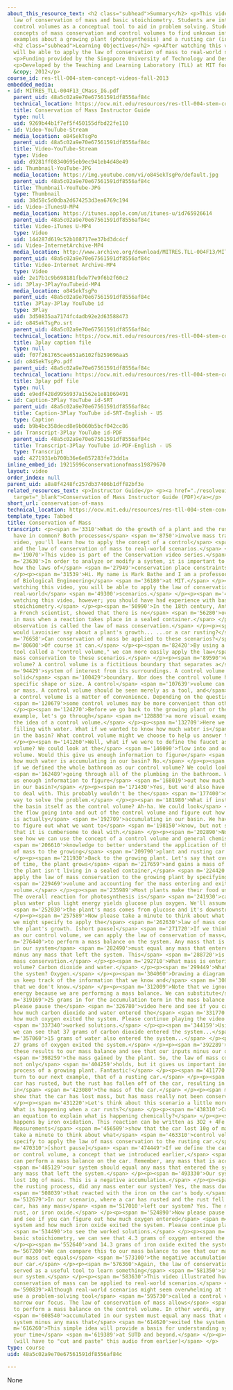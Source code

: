 ```yaml
---
about_this_resource_text: <h2 class="subhead">Summary</h2> <p>This video reviews the
  law of conservation of mass and basic stoichiometry. Students are introduced to
  control volumes as a conceptual tool to aid in problem solving. Students use the
  concepts of mass conservation and control volumes to find unknown information in
  examples about a growing plant (photosynthesis) and a rusting car (iron oxidation).</p>
  <h2 class="subhead">Learning Objectives</h2> <p>After watching this video, students
  will be able to apply the law of conservation of mass to real-world scenarios.</p>
  <p>Funding provided by the Singapore University of Technology and Design (SUTD)</p>
  <p>Developed by the Teaching and Learning Laboratory (TLL) at MIT for SUTD</p> <p>MIT
  &copy; 2012</p>
course_id: res-tll-004-stem-concept-videos-fall-2013
embedded_media:
- id: MITRES_TLL-004F13_CMass_IG.pdf
  parent_uid: 48a5c02a9e70e67561591df8556af84c
  technical_location: https://ocw.mit.edu/resources/res-tll-004-stem-concept-videos-fall-2013/videos/conservation/conservation-of-mass/MITRES_TLL-004F13_CMass_IG.pdf
  title: Conservation of Mass Instructor Guide
  type: null
  uid: 9269b44b1f7ef5f450155dfbd22fe110
- id: Video-YouTube-Stream
  media_location: o84SekTsgPo
  parent_uid: 48a5c02a9e70e67561591df8556af84c
  title: Video-YouTube-Stream
  type: Video
  uid: d9281ff08340695eb9ec941eb4d48e49
- id: Thumbnail-YouTube-JPG
  media_location: https://img.youtube.com/vi/o84SekTsgPo/default.jpg
  parent_uid: 48a5c02a9e70e67561591df8556af84c
  title: Thumbnail-YouTube-JPG
  type: Thumbnail
  uid: 38d58c5d0dba2d674253d3ea6769c194
- id: Video-iTunesU-MP4
  media_location: https://itunes.apple.com/us/itunes-u/id765926614
  parent_uid: 48a5c02a9e70e67561591df8556af84c
  title: Video-iTunes U-MP4
  type: Video
  uid: 144287d619c52b108717ee37bd3dc4cf
- id: Video-InternetArchive-MP4
  media_location: http://www.archive.org/download/MITRES.TLL-004F13/MITRES_TLL-004F13_conservation_of_mass_300k.mp4
  parent_uid: 48a5c02a9e70e67561591df8556af84c
  title: Video-Internet Archive-MP4
  type: Video
  uid: 2e17b1c9b698181fbde77e9f6b2f60c2
- id: 3Play-3PlayYouTubeid-MP4
  media_location: o84SekTsgPo
  parent_uid: 48a5c02a9e70e67561591df8556af84c
  title: 3Play-3Play YouTube id
  type: 3Play
  uid: 3d50835aa7174fc4adb92e2d63588473
- id: o84SekTsgPo.srt
  parent_uid: 48a5c02a9e70e67561591df8556af84c
  technical_location: https://ocw.mit.edu/resources/res-tll-004-stem-concept-videos-fall-2013/videos/conservation/conservation-of-mass/o84SekTsgPo.srt
  title: 3play caption file
  type: null
  uid: f07f261765cee651a6102fb259696aa5
- id: o84SekTsgPo.pdf
  parent_uid: 48a5c02a9e70e67561591df8556af84c
  technical_location: https://ocw.mit.edu/resources/res-tll-004-stem-concept-videos-fall-2013/videos/conservation/conservation-of-mass/o84SekTsgPo.pdf
  title: 3play pdf file
  type: null
  uid: e9edf428d9956937a1562e1e81069491
- id: Caption-3Play YouTube id-SRT
  parent_uid: 48a5c02a9e70e67561591df8556af84c
  title: Caption-3Play YouTube id-SRT-English - US
  type: Caption
  uid: b9b4bc358decd8e9b060b5bcf042cc86
- id: Transcript-3Play YouTube id-PDF
  parent_uid: 48a5c02a9e70e67561591df8556af84c
  title: Transcript-3Play YouTube id-PDF-English - US
  type: Transcript
  uid: 4271931eb700b36e6e857283fe73dd1a
inline_embed_id: 19215996conservationofmass19879670
layout: video
order_index: null
parent_uid: a8a8f4248fc257db37406b1dff82bf3e
related_resources_text: <p>Instructor Guide</p> <p><a href="./resolveuid/9269b44b1f7ef5f450155dfbd22fe110"
  target="_blank">Conservation of Mass Instructor Guide (PDF)</a></p>
short_url: conservation-of-mass
technical_location: https://ocw.mit.edu/resources/res-tll-004-stem-concept-videos-fall-2013/videos/conservation/conservation-of-mass
template_type: Tabbed
title: Conservation of Mass
transcript: <p><span m='3310'>What do the growth of a plant and the rusting of a truck
  have in common? Both processes</span> <span m='8750'>involve mass transfer. In this
  video, you'll learn how to apply the concept of a control</span> <span m='14209'>volume
  and the law of conservation of mass to real-world scenarios.</span> </p><p><span
  m='19070'>This video is part of the Conservation video series.</span> </p><p><span
  m='23630'>In order to analyze or modify a system, it is important to understand
  how the laws of</span> <span m='27949'>conservation place constraints on that system.</span>
  </p><p><span m='31539'>Hi. My name is Mark Bathe and I am a professor in the Department
  of Biological Engineering</span> <span m='36180'>at MIT.</span> </p><p><span m='44350'>By
  watching this video, you will be able to apply the law of conservation of mass to
  real-world</span> <span m='49300'>scenarios.</span> </p><p><span m='49420'>Before
  watching this video, however; you should have had experience with basic reaction
  stoichiometry.</span> </p><p><span m='50990'>In the 18th century, Antoine Lavoisier,
  a French scientist, showed that there is no</span> <span m='56280'>overall change
  in mass when a reaction takes place in a sealed container.</span> </p><p><span m='60650'>This
  observation is called the law of mass conservation.</span> </p><p><span m='65580'>What
  would Lavoisier say about a plant's growth... ...or a car rusting?</span> </p><p><span
  m='76658'>Can conservation of mass be applied to these scenarios?</span> </p><p><span
  m='80600'>Of course it can.</span> </p><p><span m='82420'>By using a conceptual
  tool called a "control volume," we can more easily apply the law</span> <span m='86850'>of
  mass conservation to these scenarios.</span> </p><p><span m='89590'>What is a control
  volume? A control volume is a fictitious boundary that separates a</span> <span
  m='94429'>system of interest from its surroundings. A control volume is NOT a tangible,
  solid</span> <span m='100429'>boundary. Nor does the control volume have to be a
  specific shape or size. A control</span> <span m='107639'>volume can transmit energy
  or mass. A control volume should be seen merely as a tool, and</span> <span m='114329'>defining
  a control volume is a matter of convenience. Depending on the question being investigated</span>
  <span m='120679'>some control volumes may be more convenient than others.</span>
  </p><p><span m='124270'>Before we go back to the growing plant or the rusting car
  example, let's go through</span> <span m='128880'>a more visual example to demonstrate
  the idea of a control volume.</span> </p><p><span m='132709'>Here we have a sink
  filling with water. What if we wanted to know how much water is</span> <span m='136709'>accumulating
  in the basin? What control volume might we choose to help us answer this question?</span>
  </p><p><span m='141260'>Well, what if we were to define the faucet as our control
  volume? We could look at the</span> <span m='146090'>flow into and out of the control
  volume. Would this give us enough information to figure</span> <span m='151610'>out
  how much water is accumulating in our basin? No.</span> </p><p><span m='157230'>What
  if we defined the whole bathroom as our control volume? We could look at the flow</span>
  <span m='162489'>going through all of the plumbing in the bathroom. Would this give
  us enough information to figure</span> <span m='168019'>out how much water is accumulating
  in our basin?</span> </p><p><span m='171430'>Yes, but we'd also have a lot of information
  to deal with. This probably wouldn't be the</span> <span m='177400'>most efficient
  way to solve the problem.</span> </p><p><span m='181980'>What if instead we defined
  the basin itself as the control volume? Ah-ha. We could look</span> <span m='187969'>at
  the flow going into and out of the control volume and figure out how much water
  is actually</span> <span m='192709'>accumulating in our basin. We have enough information
  to figure out what we want to</span> <span m='198150'>know, but not so much information
  that it is cumbersome to deal with.</span> </p><p><span m='202890'>Now, we will
  see how we can use the concept of a control volume and general chemistry</span>
  <span m='206610'>knowledge to better understand the application of the conservation
  of mass to the growing</span> <span m='209790'>plant and rusting car scenarios.</span>
  </p><p><span m='211930'>Back to the growing plant. Let's say that over some period
  of time, the plant grows</span> <span m='217659'>and gains a mass of 25grams. Although
  the plant isn't living in a sealed container,</span> <span m='224420'>we can still
  apply the law of mass conservation to the growing plant by specifying a control</span>
  <span m='229469'>volume and accounting for the mass entering and exiting that control
  volume.</span> </p><p><span m='235989'>Most plants make their food using photosynthesis.
  The overall reaction for photosynthesis is</span> <span m='241930'>carbon dioxide
  plus water plus light energy yields glucose plus oxygen. We'll assume that</span>
  <span m='252030'>the plant's mass comes from glucose and it's downstream products.</span>
  </p><p><span m='257589'>Now please take a minute to think about what control volume
  we might specify to apply the</span> <span m='262630'>law of mass conservation to
  the plant's growth. [short pause]</span> <span m='271720'>If we think of the plant
  as our control volume, we can apply the law of conservation of mass</span> <span
  m='276440'>to perform a mass balance on the system. Any mass that is accumulated
  in our system</span> <span m='282490'>must equal any mass that entered the system
  minus any mass that left the system. This</span> <span m='288720'>is the law of
  mass conservation.</span> </p><p><span m='292710'>What mass is entering the control
  volume? Carbon dioxide and water.</span> </p><p><span m='299449'>What mass is exiting
  the system? Oxygen.</span> </p><p><span m='304060'>Drawing a diagram like this helps
  us keep track of the information that we know and</span> <span m='308229'>the information
  that we don't know.</span> </p><p><span m='312009'>Note that we ignored the light
  energy because we are performing a mass balance. We can substitute</span> <span
  m='319169'>25 grams in for the accumulation term in the mass balance equation. Now
  please pause the</span> <span m='326780'>video here and see if you can figure out
  how much carbon dioxide and water entered the</span> <span m='331770'>system and
  how much oxygen exited the system. Please continue playing the video to see the</span>
  <span m='337340'>worked solutions.</span> </p><p><span m='344159'>Using basic stoichiometry,
  we can see that 37 grams of carbon dioxide entered the system...</span> </p><p><span
  m='357060'>15 grams of water also entered the system...</span> </p><p><span m='371410'>And
  27 grams of oxygen exited the system.</span> </p><p><span m='392289'>We can compare
  these results to our mass balance and see that our inputs minus our output equals</span>
  <span m='398259'>the mass gained by the plant. So, the law of mass conservation
  not only</span> <span m='404259'>holds, but it gives us important insight into the
  process of a growing plant. Fantastic!</span> </p><p><span m='411770'>Now, let's
  turn to our next example, that of a rusting car.</span> </p><p><span m='418129'>The
  car has rusted, but the rust has fallen off of the car, resulting in a decrease
  in</span> <span m='423080'>the mass of the car.</span> </p><p><span m='424580'>Measurements
  show that the car has lost mass, but has mass really not been conserved?</span>
  </p><p><span m='431220'>Let's think about this scenario a little more carefully.
  What is happening when a car rusts?</span> </p><p><span m='438310'>Can we write
  an equation to explain what is happening chemically?</span> </p><p><span m='443710'>Rusting
  happens by iron oxidation. This reaction can be written as 3O2 + 4Fe -> 2Fe2O3.
  Measurements</span> <span m='456509'>show that the car lost 10g of mass. Now please
  take a minute to think about what</span> <span m='463310'>control volume we might
  specify to apply the law of mass conservation to the rusting car.</span> </p><p><span
  m='470310'>[short pause]</span> <span m='474449'>If we define the car as our system
  or control volume, a concept that we introduced earlier,</span> <span m='479669'>we
  can perform a mass balance on the car. Remember, any mass that is accumulated in</span>
  <span m='485129'>our system should equal any mass that entered the system minus
  any mass that left the system.</span> </p><p><span m='493330'>Our system, the car,
  lost 10g of mass. This is a negative accumulation.</span> </p><p><span m='501280'>During
  the rusting process, did any mass enter our system? Yes, the mass due to the oxygen</span>
  <span m='508039'>that reacted with the iron on the car's body.</span> </p><p><span
  m='512679'>In our scenario, where a car has rusted and the rust fell off of the
  car, has any mass</span> <span m='517010'>left our system? Yes. The mass of the
  rust, or iron oxide.</span> </p><p><span m='524890'>Now please pause the video here
  and see if you can figure out how much oxygen entered</span> <span m='529370'>the
  system and how much iron oxide exited the system. Please continue playing the video</span>
  <span m='534490'>to see the worked solutions.</span> </p><p><span m='541730'>Using
  basic stoichiometry, we can see that 4.3 grams of oxygen entered the system...</span>
  </p><p><span m='552640'>and 14.3 grams of iron oxide exited the system.</span> </p><p><span
  m='567200'>We can compare this to our mass balance to see that our mass in minus
  our mass out equals</span> <span m='573100'>the negative accumulation of mass of
  our car.</span> </p><p><span m='576360'>Again, the law of conservation of mass has
  served as a useful tool to learn something</span> <span m='581350'>important about
  our system.</span> </p><p><span m='583630'>This video illustrated how the law of
  conservation of mass can be applied to real-world scenarios.</span> </p><p><span
  m='590839'>Although real-world scenarios might seem overwhelming at first, we can
  use a problem-solving tool</span> <span m='595730'>called a control volume to help
  narrow our focus. The law of conservation of mass allows</span> <span m='602050'>us
  to perform a mass balance on the control volume. In other words, any mass that has</span>
  <span m='608540'>accumulated in our system must equal any mass that entered the
  system minus any mass that</span> <span m='614620'>exited the system.</span> </p><p><span
  m='616260'>This simple idea will provide a basis for understanding systems throughout
  your time</span> <span m='619389'>at SUTD and beyond.</span> </p><p><span m='619839'>FAANTASTIC!
  (will have to "cut and paste" this audio from earlier)</span> </p>
type: course
uid: 48a5c02a9e70e67561591df8556af84c

---
```

None